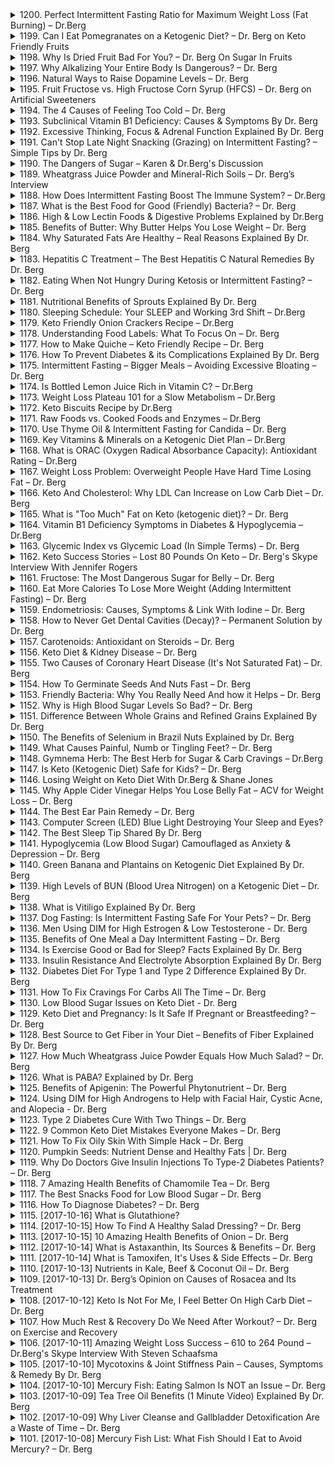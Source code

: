 <details>
<summary>1200. Perfect Intermittent Fasting Ratio for Maximum Weight Loss (Fat Burning) – Dr.Berg</summary><br>

<a href="https://www.youtube.com/watch?v=li9aTbsZ9io" target="_blank">
    <img src="https://img.youtube.com/vi/li9aTbsZ9io/maxresdefault.jpg" 
        alt="[Youtube]" width="200">
</a>


</details>

<details>
<summary>1199. Can I Eat Pomegranates on a Ketogenic Diet? – Dr. Berg on Keto Friendly Fruits</summary><br>

<a href="https://www.youtube.com/watch?v=vjMYfJaYxjw" target="_blank">
    <img src="https://img.youtube.com/vi/vjMYfJaYxjw/maxresdefault.jpg" 
        alt="[Youtube]" width="200">
</a>


</details>

<details>
<summary>1198. Why Is Dried Fruit Bad For You? – Dr. Berg On Sugar In Fruits</summary><br>

<a href="https://www.youtube.com/watch?v=-lE1r4d7nHg" target="_blank">
    <img src="https://img.youtube.com/vi/-lE1r4d7nHg/maxresdefault.jpg" 
        alt="[Youtube]" width="200">
</a>


</details>

<details>
<summary>1197. Why Alkalizing Your Entire Body Is Dangerous? – Dr. Berg</summary><br>

<a href="https://www.youtube.com/watch?v=EZfvlOQKL9Q" target="_blank">
    <img src="https://img.youtube.com/vi/EZfvlOQKL9Q/maxresdefault.jpg" 
        alt="[Youtube]" width="200">
</a>


</details>

<details>
<summary>1196. Natural Ways to Raise Dopamine Levels – Dr. Berg</summary><br>

<a href="https://www.youtube.com/watch?v=Q0H_EMV28Hg" target="_blank">
    <img src="https://img.youtube.com/vi/Q0H_EMV28Hg/maxresdefault.jpg" 
        alt="[Youtube]" width="200">
</a>


</details>

<details>
<summary>1195. Fruit Fructose vs. High Fructose Corn Syrup (HFCS) – Dr. Berg﻿ on Artificial Sweeteners</summary><br>

<a href="https://www.youtube.com/watch?v=B1etCiIQk60" target="_blank">
    <img src="https://img.youtube.com/vi/B1etCiIQk60/maxresdefault.jpg" 
        alt="[Youtube]" width="200">
</a>


</details>

<details>
<summary>1194. The 4 Causes of Feeling Too Cold – Dr. Berg</summary><br>

<a href="https://www.youtube.com/watch?v=JZzoSGiyWUg" target="_blank">
    <img src="https://img.youtube.com/vi/JZzoSGiyWUg/maxresdefault.jpg" 
        alt="[Youtube]" width="200">
</a>


</details>

<details>
<summary>1193. Subclinical Vitamin B1 Deficiency: Causes & Symptoms By Dr. Berg</summary><br>

<a href="https://www.youtube.com/watch?v=j3GFjEHUzFU" target="_blank">
    <img src="https://img.youtube.com/vi/j3GFjEHUzFU/maxresdefault.jpg" 
        alt="[Youtube]" width="200">
</a>


</details>

<details>
<summary>1192. Excessive Thinking, Focus & Adrenal Function Explained By Dr. Berg</summary><br>

<a href="https://www.youtube.com/watch?v=H5qsjl1_gH8" target="_blank">
    <img src="https://img.youtube.com/vi/H5qsjl1_gH8/maxresdefault.jpg" 
        alt="[Youtube]" width="200">
</a>


</details>

<details>
<summary>1191. Can't Stop Late Night Snacking (Grazing) on Intermittent Fasting? – Simple Tips by Dr. Berg</summary><br>

<a href="https://www.youtube.com/watch?v=PKTV4WMXzMw" target="_blank">
    <img src="https://img.youtube.com/vi/PKTV4WMXzMw/maxresdefault.jpg" 
        alt="[Youtube]" width="200">
</a>


</details>

<details>
<summary>1190. The Dangers of Sugar – Karen & Dr.Berg's Discussion</summary><br>

<a href="https://www.youtube.com/watch?v=M7Ijg9d8p8g" target="_blank">
    <img src="https://img.youtube.com/vi/M7Ijg9d8p8g/maxresdefault.jpg" 
        alt="[Youtube]" width="200">
</a>


</details>

<details>
<summary>1189. Wheatgrass Juice Powder and Mineral-Rich Soils – Dr. Berg’s Interview</summary><br>

<a href="https://www.youtube.com/watch?v=FszhFAwpviM" target="_blank">
    <img src="https://img.youtube.com/vi/FszhFAwpviM/maxresdefault.jpg" 
        alt="[Youtube]" width="200">
</a>


</details>

<details>
<summary>1188. How Does Intermittent Fasting Boost The Immune System? – Dr.Berg</summary><br>

<a href="https://www.youtube.com/watch?v=cjNuUz1CWb0" target="_blank">
    <img src="https://img.youtube.com/vi/cjNuUz1CWb0/maxresdefault.jpg" 
        alt="[Youtube]" width="200">
</a>


</details>

<details>
<summary>1187. What is the Best Food for Good (Friendly) Bacteria? – Dr. Berg</summary><br>

<a href="https://www.youtube.com/watch?v=KeVWsayk_rg" target="_blank">
    <img src="https://img.youtube.com/vi/KeVWsayk_rg/maxresdefault.jpg" 
        alt="[Youtube]" width="200">
</a>


</details>

<details>
<summary>1186. High & Low Lectin Foods & Digestive Problems Explained by Dr.Berg</summary><br>

<a href="https://www.youtube.com/watch?v=-9B73k9CxP8" target="_blank">
    <img src="https://img.youtube.com/vi/-9B73k9CxP8/maxresdefault.jpg" 
        alt="[Youtube]" width="200">
</a>


</details>

<details>
<summary>1185. Benefits of Butter: Why Butter Helps You Lose Weight – Dr. Berg</summary><br>

<a href="https://www.youtube.com/watch?v=V-05IORueN4" target="_blank">
    <img src="https://img.youtube.com/vi/V-05IORueN4/maxresdefault.jpg" 
        alt="[Youtube]" width="200">
</a>


</details>

<details>
<summary>1184. Why Saturated Fats Are Healthy – Real Reasons Explained By Dr. Berg</summary><br>

<a href="https://www.youtube.com/watch?v=QTWPnJ8T4hk" target="_blank">
    <img src="https://img.youtube.com/vi/QTWPnJ8T4hk/maxresdefault.jpg" 
        alt="[Youtube]" width="200">
</a>


</details>

<details>
<summary>1183. Hepatitis C Treatment – The Best Hepatitis C Natural Remedies By Dr. Berg</summary><br>

<a href="https://www.youtube.com/watch?v=WvSMefOa9Rw" target="_blank">
    <img src="https://img.youtube.com/vi/WvSMefOa9Rw/maxresdefault.jpg" 
        alt="[Youtube]" width="200">
</a>


</details>

<details>
<summary>1182. Eating When Not Hungry During Ketosis or Intermittent Fasting? – Dr. Berg</summary><br>

<a href="https://www.youtube.com/watch?v=khq99iz9iV8" target="_blank">
    <img src="https://img.youtube.com/vi/khq99iz9iV8/maxresdefault.jpg" 
        alt="[Youtube]" width="200">
</a>


</details>

<details>
<summary>1181. Nutritional Benefits of Sprouts Explained By Dr. Berg</summary><br>

<a href="https://www.youtube.com/watch?v=-g7HKR4QxPs" target="_blank">
    <img src="https://img.youtube.com/vi/-g7HKR4QxPs/maxresdefault.jpg" 
        alt="[Youtube]" width="200">
</a>


</details>

<details>
<summary>1180. Sleeping Schedule: Your SLEEP and Working 3rd Shift – Dr.Berg</summary><br>

<a href="https://www.youtube.com/watch?v=sfYomzrUjN8" target="_blank">
    <img src="https://img.youtube.com/vi/sfYomzrUjN8/maxresdefault.jpg" 
        alt="[Youtube]" width="200">
</a>


</details>

<details>
<summary>1179. Keto Friendly Onion Crackers Recipe – Dr.Berg</summary><br>

<a href="https://www.youtube.com/watch?v=yTTX2yBEeIU" target="_blank">
    <img src="https://img.youtube.com/vi/yTTX2yBEeIU/maxresdefault.jpg" 
        alt="[Youtube]" width="200">
</a>


</details>

<details>
<summary>1178. Understanding Food Labels: What To Focus On – Dr. Berg</summary><br>

<a href="https://www.youtube.com/watch?v=gGVzxELHWZw" target="_blank">
    <img src="https://img.youtube.com/vi/gGVzxELHWZw/maxresdefault.jpg" 
        alt="[Youtube]" width="200">
</a>


</details>

<details>
<summary>1177. How to Make Quiche – Keto Friendly Recipe – Dr. Berg</summary><br>

<a href="https://www.youtube.com/watch?v=S5oGOujA8Po" target="_blank">
    <img src="https://img.youtube.com/vi/S5oGOujA8Po/maxresdefault.jpg" 
        alt="[Youtube]" width="200">
</a>


</details>

<details>
<summary>1176. How To Prevent Diabetes & its Complications Explained By Dr. Berg</summary><br>

<a href="https://www.youtube.com/watch?v=lPeOKjOmnG0" target="_blank">
    <img src="https://img.youtube.com/vi/lPeOKjOmnG0/maxresdefault.jpg" 
        alt="[Youtube]" width="200">
</a>


</details>

<details>
<summary>1175. Intermittent Fasting – Bigger Meals – Avoiding Excessive Bloating – Dr. Berg</summary><br>

<a href="https://www.youtube.com/watch?v=04Ne3_NflIY" target="_blank">
    <img src="https://img.youtube.com/vi/04Ne3_NflIY/maxresdefault.jpg" 
        alt="[Youtube]" width="200">
</a>


</details>

<details>
<summary>1174. Is Bottled Lemon Juice Rich in Vitamin C? – Dr.Berg</summary><br>

<a href="https://www.youtube.com/watch?v=x4dewPqIMsM" target="_blank">
    <img src="https://img.youtube.com/vi/x4dewPqIMsM/maxresdefault.jpg" 
        alt="[Youtube]" width="200">
</a>


</details>

<details>
<summary>1173. Weight Loss Plateau 101 for a Slow Metabolism – Dr.Berg</summary><br>

<a href="https://www.youtube.com/watch?v=zUIZBIN_8EQ" target="_blank">
    <img src="https://img.youtube.com/vi/zUIZBIN_8EQ/maxresdefault.jpg" 
        alt="[Youtube]" width="200">
</a>


</details>

<details>
<summary>1172. Keto Biscuits Recipe by Dr.Berg</summary><br>

<a href="https://www.youtube.com/watch?v=tU2KpBWFxs4" target="_blank">
    <img src="https://img.youtube.com/vi/tU2KpBWFxs4/maxresdefault.jpg" 
        alt="[Youtube]" width="200">
</a>


</details>

<details>
<summary>1171. Raw Foods vs. Cooked Foods and Enzymes – Dr.Berg</summary><br>

<a href="https://www.youtube.com/watch?v=dyDxb6Ysw4o" target="_blank">
    <img src="https://img.youtube.com/vi/dyDxb6Ysw4o/maxresdefault.jpg" 
        alt="[Youtube]" width="200">
</a>


</details>

<details>
<summary>1170. Use Thyme Oil & Intermittent Fasting for Candida – Dr. Berg</summary><br>

<a href="https://www.youtube.com/watch?v=GLC4zC8SjOU" target="_blank">
    <img src="https://img.youtube.com/vi/GLC4zC8SjOU/maxresdefault.jpg" 
        alt="[Youtube]" width="200">
</a>


</details>

<details>
<summary>1169. Key Vitamins & Minerals on a Ketogenic Diet Plan – Dr.Berg</summary><br>

<a href="https://www.youtube.com/watch?v=Yb4HPDw3mIs" target="_blank">
    <img src="https://img.youtube.com/vi/Yb4HPDw3mIs/maxresdefault.jpg" 
        alt="[Youtube]" width="200">
</a>


</details>

<details>
<summary>1168. What is ORAC (Oxygen Radical Absorbance Capacity): Antioxidant Rating – Dr.Berg</summary><br>

<a href="https://www.youtube.com/watch?v=Fyhzu654-AQ" target="_blank">
    <img src="https://img.youtube.com/vi/Fyhzu654-AQ/maxresdefault.jpg" 
        alt="[Youtube]" width="200">
</a>


</details>

<details>
<summary>1167. Weight Loss Problem: Overweight People Have Hard Time Losing Fat – Dr. Berg</summary><br>

<a href="https://www.youtube.com/watch?v=xLKVNHn6Fy8" target="_blank">
    <img src="https://img.youtube.com/vi/xLKVNHn6Fy8/maxresdefault.jpg" 
        alt="[Youtube]" width="200">
</a>


</details>

<details>
<summary>1166. Keto And Cholesterol: Why LDL Can Increase on Low Carb Diet – Dr. Berg</summary><br>

<a href="https://www.youtube.com/watch?v=tlprT9FvY6M" target="_blank">
    <img src="https://img.youtube.com/vi/tlprT9FvY6M/maxresdefault.jpg" 
        alt="[Youtube]" width="200">
</a>


</details>

<details>
<summary>1165. What is "Too Much" Fat on Keto (ketogenic diet)? – Dr. Berg</summary><br>

<a href="https://www.youtube.com/watch?v=Y-SOmLTahfI" target="_blank">
    <img src="https://img.youtube.com/vi/Y-SOmLTahfI/maxresdefault.jpg" 
        alt="[Youtube]" width="200">
</a>


</details>

<details>
<summary>1164. Vitamin B1 Deficiency Symptoms in Diabetes & Hypoglycemia – Dr.Berg</summary><br>

<a href="https://www.youtube.com/watch?v=OlP9j1Z2Qbo" target="_blank">
    <img src="https://img.youtube.com/vi/OlP9j1Z2Qbo/maxresdefault.jpg" 
        alt="[Youtube]" width="200">
</a>


</details>

<details>
<summary>1163. Glycemic Index vs Glycemic Load (In Simple Terms) – Dr. Berg</summary><br>

<a href="https://www.youtube.com/watch?v=Z-cxMdEvsZM" target="_blank">
    <img src="https://img.youtube.com/vi/Z-cxMdEvsZM/maxresdefault.jpg" 
        alt="[Youtube]" width="200">
</a>


</details>

<details>
<summary>1162. Keto Success Stories – Lost 80 Pounds On Keto – Dr. Berg's Skype Interview With Jennifer Rogers</summary><br>

<a href="https://www.youtube.com/watch?v=F9PmycCGC14" target="_blank">
    <img src="https://img.youtube.com/vi/F9PmycCGC14/maxresdefault.jpg" 
        alt="[Youtube]" width="200">
</a>


</details>

<details>
<summary>1161. Fructose: The Most Dangerous Sugar for Belly – Dr. Berg</summary><br>

<a href="https://www.youtube.com/watch?v=ZReCxD5X9Qw" target="_blank">
    <img src="https://img.youtube.com/vi/ZReCxD5X9Qw/maxresdefault.jpg" 
        alt="[Youtube]" width="200">
</a>


</details>

<details>
<summary>1160. Eat More Calories To Lose More Weight (Adding Intermittent Fasting) – Dr. Berg</summary><br>

<a href="https://www.youtube.com/watch?v=QaH56AeT1eI" target="_blank">
    <img src="https://img.youtube.com/vi/QaH56AeT1eI/maxresdefault.jpg" 
        alt="[Youtube]" width="200">
</a>


</details>

<details>
<summary>1159. Endometriosis: Causes, Symptoms & Link With Iodine – Dr. Berg</summary><br>

<a href="https://www.youtube.com/watch?v=yINSNtpCX2Q" target="_blank">
    <img src="https://img.youtube.com/vi/yINSNtpCX2Q/maxresdefault.jpg" 
        alt="[Youtube]" width="200">
</a>


</details>

<details>
<summary>1158. How to Never Get Dental Cavities (Decay)? – Permanent Solution by Dr. Berg</summary><br>

<a href="https://www.youtube.com/watch?v=652zILDBy7c" target="_blank">
    <img src="https://img.youtube.com/vi/652zILDBy7c/maxresdefault.jpg" 
        alt="[Youtube]" width="200">
</a>


</details>

<details>
<summary>1157. Carotenoids: Antioxidant on Steroids – Dr. Berg</summary><br>

<a href="https://www.youtube.com/watch?v=FPJOpeYXeao" target="_blank">
    <img src="https://img.youtube.com/vi/FPJOpeYXeao/maxresdefault.jpg" 
        alt="[Youtube]" width="200">
</a>


</details>

<details>
<summary>1156. Keto Diet & Kidney Disease – Dr. Berg</summary><br>

<a href="https://www.youtube.com/watch?v=X8rrGKGmDdo" target="_blank">
    <img src="https://img.youtube.com/vi/X8rrGKGmDdo/maxresdefault.jpg" 
        alt="[Youtube]" width="200">
</a>


</details>

<details>
<summary>1155. Two Causes of Coronary Heart Disease (It's Not Saturated Fat) – Dr. Berg</summary><br>

<a href="https://www.youtube.com/watch?v=O_Kk7_sdmUk" target="_blank">
    <img src="https://img.youtube.com/vi/O_Kk7_sdmUk/maxresdefault.jpg" 
        alt="[Youtube]" width="200">
</a>


</details>

<details>
<summary>1154. How To Germinate Seeds And Nuts Fast – Dr. Berg</summary><br>

<a href="https://www.youtube.com/watch?v=F089EEiHvbw" target="_blank">
    <img src="https://img.youtube.com/vi/F089EEiHvbw/maxresdefault.jpg" 
        alt="[Youtube]" width="200">
</a>


</details>

<details>
<summary>1153. Friendly Bacteria: Why You Really Need And how it Helps – Dr. Berg</summary><br>

<a href="https://www.youtube.com/watch?v=KbLAe1T7mUw" target="_blank">
    <img src="https://img.youtube.com/vi/KbLAe1T7mUw/maxresdefault.jpg" 
        alt="[Youtube]" width="200">
</a>


</details>

<details>
<summary>1152. Why is High Blood Sugar Levels So Bad? – Dr. Berg</summary><br>

<a href="https://www.youtube.com/watch?v=Y13hVozxXD0" target="_blank">
    <img src="https://img.youtube.com/vi/Y13hVozxXD0/maxresdefault.jpg" 
        alt="[Youtube]" width="200">
</a>


</details>

<details>
<summary>1151. Difference Between Whole Grains and Refined Grains Explained By Dr. Berg</summary><br>

<a href="https://www.youtube.com/watch?v=q0N8xddsDqI" target="_blank">
    <img src="https://img.youtube.com/vi/q0N8xddsDqI/maxresdefault.jpg" 
        alt="[Youtube]" width="200">
</a>


</details>

<details>
<summary>1150. The Benefits of Selenium in Brazil Nuts Explained by Dr. Berg</summary><br>

<a href="https://www.youtube.com/watch?v=TF3tAPqcRTg" target="_blank">
    <img src="https://img.youtube.com/vi/TF3tAPqcRTg/maxresdefault.jpg" 
        alt="[Youtube]" width="200">
</a>


</details>

<details>
<summary>1149. What Causes Painful, Numb or Tingling Feet? – Dr. Berg</summary><br>

<a href="https://www.youtube.com/watch?v=Ni5Cb6FnX2E" target="_blank">
    <img src="https://img.youtube.com/vi/Ni5Cb6FnX2E/maxresdefault.jpg" 
        alt="[Youtube]" width="200">
</a>


</details>

<details>
<summary>1148. Gymnema Herb: The Best Herb for Sugar & Carb Cravings – Dr.Berg</summary><br>

<a href="https://www.youtube.com/watch?v=I__vEHcBC5I" target="_blank">
    <img src="https://img.youtube.com/vi/I__vEHcBC5I/maxresdefault.jpg" 
        alt="[Youtube]" width="200">
</a>


</details>

<details>
<summary>1147. Is Keto (Ketogenic Diet) Safe for Kids? – Dr. Berg</summary><br>

<a href="https://www.youtube.com/watch?v=tFwiX1jFpwQ" target="_blank">
    <img src="https://img.youtube.com/vi/tFwiX1jFpwQ/maxresdefault.jpg" 
        alt="[Youtube]" width="200">
</a>


</details>

<details>
<summary>1146. Losing Weight on Keto Diet With Dr.Berg & Shane Jones</summary><br>

<a href="https://www.youtube.com/watch?v=XNbQMToyvd8" target="_blank">
    <img src="https://img.youtube.com/vi/XNbQMToyvd8/maxresdefault.jpg" 
        alt="[Youtube]" width="200">
</a>


</details>

<details>
<summary>1145. Why Apple Cider Vinegar Helps You Lose Belly Fat – ACV for Weight Loss – Dr. Berg</summary><br>

<a href="https://www.youtube.com/watch?v=zeVRgS4tMf8" target="_blank">
    <img src="https://img.youtube.com/vi/zeVRgS4tMf8/maxresdefault.jpg" 
        alt="[Youtube]" width="200">
</a>


</details>

<details>
<summary>1144. The Best Ear Pain Remedy – Dr. Berg</summary><br>

<a href="https://www.youtube.com/watch?v=bEEgMvsShLY" target="_blank">
    <img src="https://img.youtube.com/vi/bEEgMvsShLY/maxresdefault.jpg" 
        alt="[Youtube]" width="200">
</a>


</details>

<details>
<summary>1143. Computer Screen (LED) Blue Light Destroying Your Sleep and Eyes?</summary><br>

<a href="https://www.youtube.com/watch?v=15aCaoMnvko" target="_blank">
    <img src="https://img.youtube.com/vi/15aCaoMnvko/maxresdefault.jpg" 
        alt="[Youtube]" width="200">
</a>


</details>

<details>
<summary>1142. The Best Sleep Tip Shared By Dr. Berg</summary><br>

<a href="https://www.youtube.com/watch?v=JlSeo4X1jGE" target="_blank">
    <img src="https://img.youtube.com/vi/JlSeo4X1jGE/maxresdefault.jpg" 
        alt="[Youtube]" width="200">
</a>


</details>

<details>
<summary>1141. Hypoglycemia (Low Blood Sugar) Camouflaged as Anxiety & Depression – Dr. Berg</summary><br>

<a href="https://www.youtube.com/watch?v=gzwtHkUaOfk" target="_blank">
    <img src="https://img.youtube.com/vi/gzwtHkUaOfk/maxresdefault.jpg" 
        alt="[Youtube]" width="200">
</a>


</details>

<details>
<summary>1140. Green Banana and Plantains on Ketogenic Diet Explained By Dr. Berg</summary><br>

<a href="https://www.youtube.com/watch?v=sjIzXX64L-c" target="_blank">
    <img src="https://img.youtube.com/vi/sjIzXX64L-c/maxresdefault.jpg" 
        alt="[Youtube]" width="200">
</a>


</details>

<details>
<summary>1139. High Levels of BUN (Blood Urea Nitrogen) on a Ketogenic Diet – Dr. Berg</summary><br>

<a href="https://www.youtube.com/watch?v=4L3xHtI8eQA" target="_blank">
    <img src="https://img.youtube.com/vi/4L3xHtI8eQA/maxresdefault.jpg" 
        alt="[Youtube]" width="200">
</a>


</details>

<details>
<summary>1138. What is Vitiligo Explained By Dr. Berg</summary><br>

<a href="https://www.youtube.com/watch?v=co3CyDuKy_0" target="_blank">
    <img src="https://img.youtube.com/vi/co3CyDuKy_0/maxresdefault.jpg" 
        alt="[Youtube]" width="200">
</a>


</details>

<details>
<summary>1137. Dog Fasting: Is Intermittent Fasting Safe For Your Pets? – Dr. Berg</summary><br>

<a href="https://www.youtube.com/watch?v=SttsaAgRfY0" target="_blank">
    <img src="https://img.youtube.com/vi/SttsaAgRfY0/maxresdefault.jpg" 
        alt="[Youtube]" width="200">
</a>


</details>

<details>
<summary>1136. Men Using DIM for High Estrogen & Low Testosterone - Dr. Berg</summary><br>

<a href="https://www.youtube.com/watch?v=Kjw9Cu3Aavw" target="_blank">
    <img src="https://img.youtube.com/vi/Kjw9Cu3Aavw/maxresdefault.jpg" 
        alt="[Youtube]" width="200">
</a>


</details>

<details>
<summary>1135. Benefits of One Meal a Day Intermittent Fasting – Dr. Berg</summary><br>

<a href="https://www.youtube.com/watch?v=KYCoep237nQ" target="_blank">
    <img src="https://img.youtube.com/vi/KYCoep237nQ/maxresdefault.jpg" 
        alt="[Youtube]" width="200">
</a>


</details>

<details>
<summary>1134. Is Exercise Good or Bad for Sleep? Facts Explained By Dr. Berg</summary><br>

<a href="https://www.youtube.com/watch?v=KIlFPzGvbCM" target="_blank">
    <img src="https://img.youtube.com/vi/KIlFPzGvbCM/maxresdefault.jpg" 
        alt="[Youtube]" width="200">
</a>


</details>

<details>
<summary>1133. Insulin Resistance And Electrolyte Absorption Explained By Dr. Berg</summary><br>

<a href="https://www.youtube.com/watch?v=Kxtt_VMtMNk" target="_blank">
    <img src="https://img.youtube.com/vi/Kxtt_VMtMNk/maxresdefault.jpg" 
        alt="[Youtube]" width="200">
</a>


</details>

<details>
<summary>1132. Diabetes Diet For Type 1 and Type 2 Difference Explained By Dr. Berg</summary><br>

<a href="https://www.youtube.com/watch?v=-zh5sZwodM8" target="_blank">
    <img src="https://img.youtube.com/vi/-zh5sZwodM8/maxresdefault.jpg" 
        alt="[Youtube]" width="200">
</a>


</details>

<details>
<summary>1131. How To Fix Cravings For Carbs All The Time – Dr. Berg</summary><br>

<a href="https://www.youtube.com/watch?v=D08cUN9xwo4" target="_blank">
    <img src="https://img.youtube.com/vi/D08cUN9xwo4/maxresdefault.jpg" 
        alt="[Youtube]" width="200">
</a>


</details>

<details>
<summary>1130. Low Blood Sugar Issues on Keto Diet - Dr. Berg</summary><br>

<a href="https://www.youtube.com/watch?v=3phonr5PUZw" target="_blank">
    <img src="https://img.youtube.com/vi/3phonr5PUZw/maxresdefault.jpg" 
        alt="[Youtube]" width="200">
</a>


</details>

<details>
<summary>1129. Keto Diet and Pregnancy: Is It Safe If Pregnant or Breastfeeding? – Dr. Berg</summary><br>

<a href="https://www.youtube.com/watch?v=noJunjkx-A8" target="_blank">
    <img src="https://img.youtube.com/vi/noJunjkx-A8/maxresdefault.jpg" 
        alt="[Youtube]" width="200">
</a>


</details>

<details>
<summary>1128. Best Source to Get Fiber in Your Diet – Benefits of Fiber Explained By Dr. Berg</summary><br>

<a href="https://www.youtube.com/watch?v=SGvF_nXjB3M" target="_blank">
    <img src="https://img.youtube.com/vi/SGvF_nXjB3M/maxresdefault.jpg" 
        alt="[Youtube]" width="200">
</a>


</details>

<details>
<summary>1127. How Much Wheatgrass Juice Powder Equals How Much Salad? – Dr. Berg</summary><br>

<a href="https://www.youtube.com/watch?v=zwYoK0nJTQs" target="_blank">
    <img src="https://img.youtube.com/vi/zwYoK0nJTQs/maxresdefault.jpg" 
        alt="[Youtube]" width="200">
</a>


</details>

<details>
<summary>1126. What is PABA? Explained by Dr. Berg</summary><br>

<a href="https://www.youtube.com/watch?v=yZw3nU7vVvI" target="_blank">
    <img src="https://img.youtube.com/vi/yZw3nU7vVvI/maxresdefault.jpg" 
        alt="[Youtube]" width="200">
</a>


</details>

<details>
<summary>1125. Benefits of Apigenin: The Powerful Phytonutrient – Dr. Berg</summary><br>

<a href="https://www.youtube.com/watch?v=7FtBAr5sG8k" target="_blank">
    <img src="https://img.youtube.com/vi/7FtBAr5sG8k/maxresdefault.jpg" 
        alt="[Youtube]" width="200">
</a>


</details>

<details>
<summary>1124. Using DIM for High Androgens to Help with Facial Hair, Cystic Acne, and Alopecia - Dr. Berg</summary><br>

<a href="https://www.youtube.com/watch?v=skc_QbNtEa0" target="_blank">
    <img src="https://img.youtube.com/vi/skc_QbNtEa0/maxresdefault.jpg" 
        alt="[Youtube]" width="200">
</a>


</details>

<details>
<summary>1123. Type 2 Diabetes Cure With Two Things – Dr. Berg</summary><br>

<a href="https://www.youtube.com/watch?v=hbLdXC3wHGE" target="_blank">
    <img src="https://img.youtube.com/vi/hbLdXC3wHGE/maxresdefault.jpg" 
        alt="[Youtube]" width="200">
</a>


</details>

<details>
<summary>1122. 9 Common Keto Diet Mistakes Everyone Makes – Dr. Berg</summary><br>

<a href="https://www.youtube.com/watch?v=kUE8nl5R6bk" target="_blank">
    <img src="https://img.youtube.com/vi/kUE8nl5R6bk/maxresdefault.jpg" 
        alt="[Youtube]" width="200">
</a>


</details>

<details>
<summary>1121. How To Fix Oily Skin With Simple Hack – Dr. Berg</summary><br>

<a href="https://www.youtube.com/watch?v=hJL_b8p9zq8" target="_blank">
    <img src="https://img.youtube.com/vi/hJL_b8p9zq8/maxresdefault.jpg" 
        alt="[Youtube]" width="200">
</a>


</details>

<details>
<summary>1120. Pumpkin Seeds: Nutrient Dense and Healthy Fats | Dr. Berg</summary><br>

<a href="https://www.youtube.com/watch?v=5jsEi4a8eWQ" target="_blank">
    <img src="https://img.youtube.com/vi/5jsEi4a8eWQ/maxresdefault.jpg" 
        alt="[Youtube]" width="200">
</a>


</details>

<details>
<summary>1119. Why Do Doctors Give Insulin Injections To Type-2 Diabetes Patients? – Dr. Berg</summary><br>

<a href="https://www.youtube.com/watch?v=nMWKu6gE7z8" target="_blank">
    <img src="https://img.youtube.com/vi/nMWKu6gE7z8/maxresdefault.jpg" 
        alt="[Youtube]" width="200">
</a>


</details>

<details>
<summary>1118. 7 Amazing Health Benefits of Chamomile Tea – Dr. Berg</summary><br>

<a href="https://www.youtube.com/watch?v=lTiUM0AXge8" target="_blank">
    <img src="https://img.youtube.com/vi/lTiUM0AXge8/maxresdefault.jpg" 
        alt="[Youtube]" width="200">
</a>


</details>

<details>
<summary>1117. The Best Snacks Food for Low Blood Sugar – Dr. Berg</summary><br>

<a href="https://www.youtube.com/watch?v=jGkGvDyAokQ" target="_blank">
    <img src="https://img.youtube.com/vi/jGkGvDyAokQ/maxresdefault.jpg" 
        alt="[Youtube]" width="200">
</a>


</details>

<details>
<summary>1116. How To Diagnose Diabetes? – Dr. Berg</summary><br>

<a href="https://www.youtube.com/watch?v=_lqhgxxtGGQ" target="_blank">
    <img src="https://img.youtube.com/vi/_lqhgxxtGGQ/maxresdefault.jpg" 
        alt="[Youtube]" width="200">
</a>


</details>

<details>
<summary>1115. [2017-10-16] What is Glutathione?</summary><br>

<a href="https://www.youtube.com/watch?v=Ah6Ww-_aSp0" target="_blank">
    <img src="https://img.youtube.com/vi/Ah6Ww-_aSp0/maxresdefault.jpg" 
        alt="[Youtube]" width="200">
</a>

### 核心主題
- **谷胱甘肅**（Glutathione）：一種在體內產生的強大抗氧化劑。
- **硫代化合物**：谷胱甘肅是一種含硫化合物，主要來源於富含硫的食物。
- **環境暴露**：現代生活中接觸到的多種化學物質、污染和輻射等對健康的影響。

### 主要觀念
1. 谷胱甘肅在人體中的作用：
   - 減輕自由基造成的氧化應激。
   - 有助於延緩衰老。
   - 試圖清除環境中引入的外來化學物質（ xenobiotics）。
2. 影響谷胱甘肅水平的因素：
   - 年齡增長。
   - 情況壓力。
   - 感染、不良飲食習慣（如攝取糖分和垃圾食品）。
   - 環境污染。
3. 谷胱甘肅的來源：
   - 體內合成。
   - 外來攝取：食物（如十字花科蔬菜）或補充劑。

### 問題原因
- **氧化應激**：自由基過多導致的細胞氧化損害。
- **環境暴露**：現代生活中無法避免接觸到的化學物質、污染和輻射等。
- **藥物副作用**：某些藥物可能對身體造成額外的氧化壓力。

### 解決方法
1. 適當攝取富含硫的食物：
   - 十字花科蔬菜（如卷心菜、西兰花、 cauliflower、白萝卜等）。
2. 补充劑形式：
   - 藥丸或濃縮液形式，以便快速提高谷胱甘肅水平。
3. 改善生活方式：
   - 減少接觸污染和化學物質。
   - 管理壓力和避免感染。

### 健康建議
1. **藥物使用**：正在服用多種藥物的人群，應考慮補充谷胱甘肅以降低藥物副作用。
2. **環境保護**：生活在污染嚴重的城市或經常暴露於有害環境中的人群，應增加谷胱甘肅攝取。
3. **特殊情況**：
   - 遭受輻射暴露（如飛行員、常乘搭航班的人）。
   - 患有慢性疾病（如帕金森病、阿茲海默症、糖尿病或關節炎）。

### 結論
- 谷胱甘肅在抵禦氧化應激和環境損害方面具有重要作用。
- 通過飲食調整或補充劑來提高谷胱甘肅水平，是維護整體健康的重要策略。
</details>

<details>
<summary>1114. [2017-10-15] How To Find A Healthy Salad Dressing? – Dr. Berg</summary><br>

<a href="https://www.youtube.com/watch?v=1UL9Cg2FqWI" target="_blank">
    <img src="https://img.youtube.com/vi/1UL9Cg2FqWI/maxresdefault.jpg" 
        alt="[Youtube]" width="200">
</a>

### 核心主題  
- 探讨salad dressing（沙拉醬）的选择与制作，强调其成分对健康的影响。

### 主要觀念  
1. **理想沙拉醬的成分**：  
   - 油脂和醋是基底，推荐使用特級初榨橄榄油、.avocado oil等健康油脂。  
   - 醬料如balsamic vinegar或apple cider vinegar提供風味和酸度。

2. **市售沙拉醬的主要問題**：
   - 大部分市售產品水分含量過高，導致口感稀薄。
   - 成分中常含有不健康的油脂（如soybean oil、canola oil），這些多為GMO來源。
   - 過度添加糖分或人工甜味劑（如sucralose）。

3. **健康風險**：
   - 含有大量Omega-6脂肪酸的油料（如玉米油、大豆油）可能引發炎症。
   - 細胞油（Glyphosate污染）和反式脂肪對健康的负面影响。

### 問題原因  
- **成分選擇不當**：市售產品過度追求成本效益，使用廉價且多為GMO的油料。  
- **糖分添加過量**：影響整體健康，增加肥胖風險。  
- **營養價值不足**：部分產品缺乏足夠的脂溶性營養素（如Carotenoids），影響吸收。

### 解決方法  
1. **選擇健康的油料**：
   - 選擇非GMO、有機來源的橄欖油、avocado oil或chia seed oil。  
   - 平衡Omega-3和Omega-6攝取，建議增加Omega-3來源（如魚油、奇亞籽油）。

2. **自制沙拉醬**：
   - 使用高品質油脂和醋，自選香料調味。
   - 可添加少量花生醬等健康成分來增稠醬汁。

3. **閱讀標籤**：
   - 注意主要成份是否為健康的油料。
   - 檢查糖分含量，避免過量攝取。

### 健康建議  
- 避免食用含soybean oil、canola oil等GMO油料的沙拉醬。  
- 低糖或無糖產品較佳，但若含有少量天然甜味劑（如agave nectar），且糖分含量低於1克，可接受。  
- 增加Omega-3攝取，平衡脂肪比例，降低炎症反應。  

### 結論  
 Homemade salad dressings are ideal for maintaining control over ingredients and ensuring nutritional benefits. Avoid pre-packaged products with unhealthy oils and excessive sugars. Opt for balanced, non-GMO, and organic ingredients to maximize health benefits while enjoying the dressing's flavor.

### 參考資源  
- 作者推薦了一些自制沙拉醬的食譜連結，供觀眾參考。
</details>

<details>
<summary>1113. [2017-10-15] 10 Amazing Health Benefits of Onion – Dr. Berg</summary><br>

<a href="https://www.youtube.com/watch?v=qUsU074tzRg" target="_blank">
    <img src="https://img.youtube.com/vi/qUsU074tzRg/maxresdefault.jpg" 
        alt="[Youtube]" width="200">
</a>

### 核心主題
- 探讨自然疗法与健康管理的主题，涉及排毒、代谢、营养补充等方面。

### 主要觀念
1. **自然療法的应用**：讨论通过自然方法（如 juices, detoxification）来改善健康状况。
2. **代谢与排毒的关系**：强调代谢在排毒过程中的重要性，以及如何通过饮食和生活方式调整来优化代谢功能。
3. **营养补充的重要性**：提到通过补充nutrients来增强身体免疫力和整体健康。

### 問題原因
1. **现代生活方式的影响**：快节奏的生活可能导致不良饮食习惯和缺乏运动，进而影响代谢和排毒功能。
2. **环境污染与毒素积累**：环境中存在的污染物可能导致体内毒素积累，增加排毒的难度。

### 解決方法
1. **飲食調整**：建議增加蔬菜水果的攝取，尤其是富含維生素C的食物（如柑橘類、番茄），以幫助排毒和提升免疫力。
2. **運動習慣**：規律的運動可以促進新陈代谢，幫助身體更有效地排除毒素。
3. **壓力管理**：通過冥想、瑜伽等方式來減輕壓力，從而改善整體健康狀況。

### 健康建議
1. **飲食均衡**：多吃多種新鮮蔬果，避免過量攝取加工食品和高糖高脂食物。
2. **保持水分**：每天攝取足夠的水份，有助於排毒和維持良好的新陈代谢。
3. **規律生活**：保持充足的睡眠和規律的生活作息，以促進身體健康。

### 結論
自然療法和健康管理是通過飲食、運動和生活方式調整來提升整體健康的有效方法。雖然現代生活的壓力和環境污染對健康造成挑戰，但透過合理的飲食和生活習慣的改變，可以有效改善身體狀況並預防疾病。
</details>

<details>
<summary>1112. [2017-10-14] What is Astaxanthin, Its Sources & Benefits – Dr. Berg</summary><br>

<a href="https://www.youtube.com/watch?v=gAQYXs249fU" target="_blank">
    <img src="https://img.youtube.com/vi/gAQYXs249fU/maxresdefault.jpg" 
        alt="[Youtube]" width="200">
</a>

### 文章重點整理

#### 核心主題
 Astros Anthon 是一種強大的類胡蘿蔔素（carotenoid），具有多種健康益處。

#### 主要觀念
- **Astros Anthon 的特性**：
  - 約600種類胡蘿蔔素中的一种。
  - 比β-carotene 強20倍，比α-tocopheryl（維生素E的一種形式）強100倍，比維生素C強1,000倍。
  - 脫脂性（fat-soluble），需與脂肪一同攝取以提高吸收率。

- **健康益處**：
  - 抗炎作用。
  - 護肝排毒。
  - 預防慢性退化性疾病，如老年黃斑萎縮（macular degeneration）、白內障（cataracts）、癡呆症（dementia）、帕金森病（Parkinson's）等。
  - 改善心臟健康和皮膚問題。

#### 問題原因
- **來源不足**：
  - Astros Anthon 的主要來源包括野生太平洋三文魚、紅色虹鮒、海蝕蛑、蝦、蟹、螺旋藻（Chlorella）和紫薯。
  - 现代飲食中，許多人攝取不足。

#### 解決方法
- **食物來源**：
  - 食用富含Astros Anthon的食物：野生太平洋三文魚、紅色虹鮒、海蝦、蟹、螺旋藻和紫薯。
  - 與脂肪一同攝取以提高吸收率（如椰子油、橄欖油或牛油果）。

#### 健康建議
- **飲食建議**：
  - 多攝取富含Astros Anthon的食物。
  - 確保 nutrient density，通過均衡飲食攝取足夠的營養素。
- **生活方式建議**：
  - 適當攝取脂肪以促進Astros Anthon的吸收。

#### 結論
 Astros Anthon 是一種極其有力的抗氧化劑，具有多種健康益處。通過食用富含該物質的食物並搭配足夠的脂肪攝取，可以有效提升健康水平。
</details>

<details>
<summary>1111. [2017-10-14] What is Tamoxifen, It's Uses & Side Effects – Dr. Berg</summary><br>

<a href="https://www.youtube.com/watch?v=eLoY-rU63nU" target="_blank">
    <img src="https://img.youtube.com/vi/eLoY-rU63nU/maxresdefault.jpg" 
        alt="[Youtube]" width="200">
</a>

### 核心主題
- **Tamoxifen**：一種常被開具的藥物，用於阻斷某些類型的雌激素受體，降低乳腺癌風險。
- **環境 estrogen（外源性雌激素）**：來自外界chemicals和人為添加的雌激素類似物，可能引發乳腺癌的關鍵因素。

---

### 主要觀念
1. **Tamoxifen 的副作用**：
   - 淋巴水腫
   - 血栓相關問題（肺栓塞、中風）
   - 子宮癌風險增加
   - 心理健康問題（抑郁、焦躁、易怒）
   - 類似更年期的症狀（潮熱、睡眠障礙）

2. **雌激素的作用機制**：
   - 自體雌激素不一定直接導致癌症。
   - 癌症可能由外界環境中的 estrogen 擬劑或化學物質引發。

3. **環境内分泌干擾物（Endocrine Disrupters）**：
   - 存在於農藥、殺蟲劑、除草劑和重金屬中。
   - 這些化合物能夠模擬雌激素功能，並且可能刺激本體內分泌腺過度分泌雌激素。

---

### 問題原因
- **外來化學物質的影響**：
  - 環境中的内分泌干擾物（如農藥、殺蟲劑等）可能直接或間接地增加乳腺癌風險。
  - 化妝品和個人護理用品中也可能含有可能幹擾激素平衡的成分。

- **合成雌激素的使用**：
  - 常用於避孕藥和激素替代療法的合成雌激素，可能加重內分泌失衡。

---

### 解決方法
1. **環境暴露 reduction**：
   - 减少接觸農藥、殺蟲劑等有害化學物質。
   - 選擇無毒或低 toxicity 的個人護理用品。

2. ** diet modification （飲食調整）**：
   - 增加十字花科蔬菜（如西兰花、甘藍）的攝取，這些食物含有能夠平衡雌激素的成分。

3. **替代療法**：
   - 考慮使用自然或植物來源的荷爾蒙產品。
   - 在醫生建議下調整藥物使用，特別是涉及雌激素的治療方案。

---

### 健康建議
- **定期檢查**：尤其是乳腺健康的自查和篩查。
- **健康飲食**：攝入富含抗氧化劑和纤维的食物，幫助身體排毒並平衡荷爾蒙。
- **生活方式調整**：
  - 適當運動
  - 管理壓力
  - 充足睡眠

---

### 結論
- 外來化學物質的影響可能是乳腺癌等疾病的主要原因之一。
- 通過環境暴露 reduction、飲食調整和健康的生活方式，可以有效降低這些風險。
- 每個患者應該根據個人情況制定策略，並諮詢專業醫療人員以獲得針對性建議。
</details>

<details>
<summary>1110. [2017-10-13] Nutrients in Kale, Beef & Coconut Oil – Dr. Berg</summary><br>

<a href="https://www.youtube.com/watch?v=2sFoaJbR4JI" target="_blank">
    <img src="https://img.youtube.com/vi/2sFoaJbR4JI/maxresdefault.jpg" 
        alt="[Youtube]" width="200">
</a>

### 文章整理：營養成分比較——碳水化合物、蛋白質或脂肪哪種更有營養？

#### 核心主題
本文主要探討並比較了碳水化合物、蛋白質和脂肪在不同食物來源中的營養價值，尤其是通過具體案例（草饲牛肉、羽衣甘藍和椰子油）進行分析。

---

### 主要觀念

1. **營養成分分類**  
   - 营養素可分為脂溶性維生素（如维生素A、D、K）、水溶性維生素（如B群、C），以及礦物質（常量礦物質如鈣、鉀，微量礦物質如鋅、硒）。  
   - 氨基酸來源於動植物蛋白質，必需脂肪 acids 如ω-3脂肪酸對人體健康至關重要。

2. **食物比較**  
   - **草饲牛肉（3盎司）**：富含高品質蛋白質（16.2克）、B12、膽碱、鈣、鐵、鋅和硒。  
     - 維生素A為零，但提供豐富的脂肪 soluble vitamins如D和E。  
   - **羽衣甘藍（1杯）**：富含維生素C（80毫克，每日需求量的114%）、葉黃素、玉米黄質，以及礦物質如鈣（90毫克）、鎂（22.8毫克）。  
     - 提供大量ω-3脂肪酸（129毫克），但蛋白質含量低（0.3克）。  
   - **椰子油（1茶匙）**：主要為飽和脂肪，不含維生素A、C、K，礦物質含量極低。

---

### 問題與原因

- **營養不均衡問題**  
  每種食物均有其局限性。例如，牛肉缺乏维生素 C 和 K，羽衣甘藍蛋白質含量低，椰子油幾乎不含微量礦物質。  
- **加工食品影響**  
  現代飲食中.trace minerals的攝取量不足，主要原因是土壤退化和食物工業化處理。

---

### 解決方法

1. **多樣化飲食**  
   - 確保攝取來源於不同食物的營養素，以彌補單一食物的營養缺陷。例如，搭配牛肉、羽衣甘藍和其他蔬菜水果，以獲得全面的營養。

2. **微量礦物質來源**  
   - 考慮補充含硒食物（如巴西栗）、富含鋅的食物（如南瓜子），或使用 nutritional yeast 來增加B vitamins攝取。

3. **平衡脂肪攝取**  
   - 總 saturation fat的攝取量，選擇健康脂肪來源如 avocado、橄欖油和魚類，以獲取必需脂肪 acids。

---

### 健康建議

1. **均衡飲食**  
   - 每餐應包含各種營養素：碳水化合物（全穀物、蔬菜）、蛋白質（動物性或植物性來源）、健康脂肪。  

2. **微量礦物質補充**  
   - 若日常飲食中無法充分攝取，可考慮使用多元素礦物質補充劑。  

3. **避免過度加工食品**  
   - 選擇未加工或少加工食物，以保留更多營養成分。

---

### 結論

通過比較不同食物來源的營養價值，可以看出每種宏量營養素（碳水化合物、蛋白質、脂肪）均有其重要性。然而，單一食物無法提供全部所需營養，因此多樣化飲食是關鍵。此外，微量礦物質的攝取不容忽視，建議通過均衡飲食或補充劑來滿足需求。
</details>

<details>
<summary>1109. [2017-10-13] Dr. Berg’s Opinion on Causes of Rosacea and Its Treatment</summary><br>

<a href="https://www.youtube.com/watch?v=XANNFYoeIbE" target="_blank">
    <img src="https://img.youtube.com/vi/XANNFYoeIbE/maxresdefault.jpg" 
        alt="[Youtube]" width="200">
</a>

# 文章整理：玫瑰痤瘡的原因與治療

## 核心主題
- 玫瑰痤瘡（Rosacea）是一種影響面部皮膚的慢性炎症性皮肤病。

## 主要觀念
1. **症狀表現**：
   - 面部潮紅。
   - 鼻尖或下巴部位出現丘疹或脓疱。
   - 紫癜樣血管擴張，看似蜘蛛靜脈。
2. **病因假說**：
   - 病因未明，但與免疫失衡、微生物感染、激素變化等因素相關。

## 問題原因
1. **激素因素**：
   - 女性於更年期後較易患病，可能與腎上腺功能減退及維生素C代謝有關。
2. **感染因素**：
   - 病毒性或真菌性微生物感染可能是誘發因子。
3. **免疫系統失衡**：
   - 腺垂體功能減退導致白血球數量下降，免疫力降低。
4. **腸道微生態失衡**：
   - 小肠细菌過增生及毛囊蠕螋寄生可能引發局部炎症反應。

## 解決方法
1. **抗微生物治療**：
   - 使用抗真菌、 antibacterial 和 antiviral 的天然產品，如葡萄柚籽提取物。
2. **抗炎療法**：
   - 通過補充營養素和調整免疫功能來降低炎症反應。

## 健康建議
1. **补充維生素C**：
   - 維生素C能強化膠原蛋白結構，改善血管壁完整性。
2. **使用天然抗炎產品**：
   - 葡萄柚籽提取物具有多重抗菌、抗氧化特性。
3. **評估免疫功能**：
   - 通過專業評估了解腺垂體和免疫系統的健康狀況。

## 結論
- 玫玫瑰痤瘡是由多種因素共同作用引起的複雜疾病，治療需從調整免疫功能、平衡腸道微生態及抗感染等方面入手。天然產品如葡萄柚籽提取物可作為輔助治療手段。
</details>

<details>
<summary>1108. [2017-10-12] Keto Is Not For Me, I Feel Better On High Carb Diet – Dr. Berg</summary><br>

<a href="https://www.youtube.com/watch?v=tLnK3otIVPA" target="_blank">
    <img src="https://img.youtube.com/vi/tLnK3otIVPA/maxresdefault.jpg" 
        alt="[Youtube]" width="200">
</a>

### 文章整理：酮症與碳水化合物攝取的效果及應對策略

---

#### 核心主題  
- 探讨在低碳饮食（如酮症）中出现低血糖症状的原因及其背后机制。
- 强调稳定血糖的重要性，而非单纯依赖碳水化合物的短期改善效果。

---

#### 主要觀念  
1. **低血糖反應**：  
   - 矮血糖症狀常包括 irritability、dizziness 和 carb cravings。
   - 這些症狀通常與餐後血糖迅速下降有關。

2. **胰島素抵抗性**：  
   - 長期高碳水化合物攝取或頻繁進食可能導致胰島素抵抗。
   - 胰島素無法有效將血糖轉運入細胞，導致血糖調節失衡。

3. **酮症的挑戰**：  
   - 有些人轉換到低碳飲食時會感到不適，誤以為酮症不适合自己。
   - 實際問題在於血糖穩定性而非酮症本身。

---

#### 問題原因  
1. **血糖波動**：  
   - 高碳水化合物飲食或頻繁進食導致血糖快速上升和下降。
   - 低血糖時，人體會強烈渴望高糖食物以恢復血醣水平。

2. **胰島素抵抗性**：  
   - 長期攝入精>糖和加工食品削弱了胰島素的效果。
   - 結果是血糖吸收困難，導致更多碳水化合物需求。

3. **飲食結構失衡**：  
   - 缺乏足夠的膳食纖維、健康脂肪和蛋白質，影響血糖穩定性。

---

#### 解決方法  
1. **飲食調整策略**：  
   - **增加膳食纖維攝取**：食用更大份量的蔬菜沙拉以延緩血糖吸收。
   - **平衡蛋白質與脂肪攝取**：避免過高蛋白質攝取，加入健康脂肪如堅果、椰子油或酪梨。
   - **穩定血糖**：通過均衡飲食防止血糖劇烈波動。

2. **避免不良飲食習慣**：  
   - 避免精>澱粉和糖分過高的食物（如白麵包、大米、果汁）。
   - 減少頻繁進食，避免血糖持續波動。

3. **逐步調整飲食結構**：  
   - 從低碳飲食開始，逐步增加碳水化合物攝取，以評估個人最佳平衡點。

---

#### 健康建議  
1. **飲食均衡**：  
   - 確保每餐包含足夠的膳食纖維、健康脂肪和中等份量的蛋白質。
   - 減少精>糖和加工食品的攝取。

2. **血糖監控**：  
   - 定期監測血糖水平，了解飲食對血糖的影響。
   - 根據血糖數據調整飲食結構。

3. **避免低血糖誘發因素**：  
   - 避免空腹或長時間未進食，以防止低血糖反應。
   - 保持規律的進食習慣，避免過度限制某種營養素。

---

#### 結論  
- 碳水化合物攝取帶來的短期舒適感並非健康指標，關鍵在於血糖穩定性。
- 長期高碳水化合物飲食可能加劇胰島素抵抗和血糖波動。
- 通過飲食結構的調整（如增加膳食纖維、平衡蛋白質與脂肪攝取），可以有效穩定血糖，改善整體健康狀況。
</details>

<details>
<summary>1107. How Much Rest & Recovery Do We Need After Workout? – Dr. Berg on Exercise and Recovery</summary><br>

<a href="https://www.youtube.com/watch?v=2m5uyamZblw" target="_blank">
    <img src="https://img.youtube.com/vi/2m5uyamZblw/maxresdefault.jpg" 
        alt="[Youtube]" width="200">
</a>


</details>

<details>
<summary>1106. [2017-10-11] Amazing Weight Loss Success – 610 to 264 Pound – Dr.Berg's Skype Interview With Steven Schaafsma</summary><br>

<a href="https://www.youtube.com/watch?v=gRe66ODfwiA" target="_blank">
    <img src="https://img.youtube.com/vi/gRe66ODfwiA/maxresdefault.jpg" 
        alt="[Youtube]" width="200">
</a>

### 小節整理：Steve 的減重經驗與健康生活策略

#### 1. 核心主題
- Steve 分享了他的減重過程、成功策略以及維持健康的經驗。
- 强調生活方式的改變而非短期 diet。

#### 2. 主要觀念
- **飲食結構**：
  - 主要採用低碳水化合物、高脂肪（酮genesis-friendly）飲食。
  - 飲食強調天然食物，避免加工食品和高糖分攝入。
  - 食物準備注重多樣化，包括優質蛋白質、蔬菜和少量水果。

- **運動習慣**：
  - 每日進行固定鍛煉，包括力量訓練和有氧運動。
  - 運動作為生活方式的一部分，而非短期節食的補充。

- **心理調適**：
  - 減重過程中保持積極心態，接受進度的緩慢。
  - 強調自我監控和持續性，避免因短期失敗而放棄。

#### 3. 問題原因
- 過去尝试各種 diet 方法但未能持久，主要原因是缺乏生活方式的持續性。
- 高糖、高碳水化合物飲食習慣導致體重反彈。
- 心理因素如壓力和環境影響易使人復胖。

#### 4. 解決方法
- **飲食調整**：
  - 減少精製糖和加工食品攝入，增加蔬菜和優質蛋白質的攝取。
  - 避免過量脂肪サプリメント（如MCT油和其他酮gensis 創建劑），依靠天然食物供應能量。

- **運動習慣**：
  - 每日進行固定時間的力量訓練和有氧運動，保持身體活動力。
  - 減重與增肌結合，提高代謝率。

- **心理調適**：
  - 設定實際可行的目標，接受進度的緩慢。
  - 避免因短期失敗而氣餒，保持積極心態。

#### 5. 健康建議
- 減重關鍵在於生活方式的改變，而非極端 diet。
- 飲食多樣化，選擇天然、未加工食物。
- 每日規律運動，結合力量訓練和有氧運動。
- 避免心理壓力，保持積極心態。

#### 6. 結論
- Steve 在六個月內成功減重，並計劃在未來幾個月繼續維持進展。
- 强調健康生活方式的可持續性，避免因短期失敗而影響長期目標。
- 減重是一個緩慢但穩定的過程，關鍵在於堅持和自我監控。
</details>

<details>
<summary>1105. [2017-10-10] Mycotoxins & Joint Stiffness Pain – Causes, Symptoms & Remedy By Dr. Berg</summary><br>

<a href="https://www.youtube.com/watch?v=06yJ9xDabFM" target="_blank">
    <img src="https://img.youtube.com/vi/06yJ9xDabFM/maxresdefault.jpg" 
        alt="[Youtube]" width="200">
</a>

### 文章重點整理

#### 1. 核心主題：霉毒素（Mycotoxins）與關節疼痛之間的關聯  
   - 霉毒素是由黴菌或真菌釋放的有毒物質，約有300種類型，其中約30種具有毒性。  
   - 它們主要影響免疫系統，抑制白血球功能，並引發多種健康問題，包括關節疼痛、疲勞、 weakness、慢性鼻竇問題等。

#### 2. 霉毒素的來源與暴露途徑  
   - **室內暴露**：房屋漏水、潮濕或 Mold 生長（如洪水後）。  
   - **食物暴露**：易受 Mold 染的食物包括玉米、小麥、大豆、花生、乳酪、葡萄酒、啤酒、咖啡和面包。某些食品中添加的防腐劑可能釋放甲醛，進一步殺 mould。  
   - **農藥暴露**：Glyphosate（如 Roundup）在 GMO 作物上的使用會破壞土壤中的有益菌群，導致 Fusarium 等有害微生物的生長。

#### 3. 霉毒素對健康的影響  
   - 免疫抑制：降低白血球功能，削弱免疫系統。  
   - 臨床症狀：疲勞、虛弱、慢性鼻竇問題、認知障礙、僵硬、關節疼痛、皮膚疹、神經學問題、呼吸系統疾病及過敏反應。  

#### 4. 霉毒素暴露的原因分析  
   - 房屋 Mold 生長：建築漏水或潮濕導致 Mold 生長，增加暴露風險。  
   - 食物污染：某些農產品和加工食品中可能存在高濃度 Mold 毒素。  
   - 农藥殘留：Glyphosate 的使用破壞土壤生態平衡，促進 Fusarium 等有害微生物的生長。

#### 5. 解決方案與健康建議  
   - **天然抗 Mold 般劑**：  
     a. ** Grapefruit Seed Oil**：具備強大的抗 Mold 和抗真菌特性，且對有益菌群影響較小。  
     b. **大蒜**：具有廣範的抗菌和抗真菌作用。  
     c. ** Bentonite 白 clay**：可吸附並排出體內的霉毒素。  
   - **飲食調整**：限制糖分攝取，採用間歇性禁食和 ketogenic 饮食，以抑制 Mold、真菌、酵母菌（如 Candida）的生長。

#### 6. 結論  
   - 霉毒素是導致多種健康問題的重要因素，尤其是關節疼痛和其他慢性疾病。  
   - 須採取綜合性措施，包括環境整治、飲食調整和自然療法，以降低霉毒素暴露並改善健康狀況。
</details>

<details>
<summary>1104. [2017-10-10] Mercury Fish: Eating Salmon Is NOT an Issue – Dr. Berg</summary><br>

<a href="https://www.youtube.com/watch?v=5kU9iAEJ_OA" target="_blank">
    <img src="https://img.youtube.com/vi/5kU9iAEJ_OA/maxresdefault.jpg" 
        alt="[Youtube]" width="200">
</a>

### 小節整理

#### 核心主題
- 本文探討了消費三文魚與汞攝取之間的關係，強調硒元素在抵銷汞毒性的關鍵作用。

#### 主要觀念
1. **汞在鱼类中的含量**：
   - 农場飼養的三文魚汞含量比野生捕捞的三文魚低約三分之二。
   - 野生捕捞的三文魚汞含量仍遠低于有害水平。

2. **硒元素的作用**：
   - 硒是一種微量元素，具有抗氧化特性。
   - 硒能有效抵銷重金屬（如汞） toxicity 的毒性影響。
   - 三文魚中 selenium 含量豐富，攝取後可平衡 mercury 的負面作用。

3. **酶的作用**：
   - 機體內保護神經系統的酶依賴硒元素。
   - 硒能防止汞鎖住這些酶，確保其正常功能。

#### 問題原因
- 雖然汞可能對健康有害，但野生捕捞和農場飼養的三文魚中汞含量均在安全範圍內。
- 未充分了解硒元素在抵銷汞毒性中的作用，可能導致對三文魚消費的過度擔憂。

#### 解決方法
1. **攝取富含硒的食物**：
   - 确保均衡飲食，攝取含豐富硒的食物（如三文魚）。
   - 通過食物來源獲得足夠的 selenium 可幫助抵抗汞 toxicity。

2. **了解科學數據**：
   - 基於研究數據，理性看待汞含量問題，避免因噎廢食。

#### 健康建議
- 經常食用三文魚，利用其高硒含量來抵銷汞可能的毒性影響。
- 不必過度擔心三文魚中的汞含量，但可諮詢醫生或營養師以制定個人化的飲食計劃。

#### 结論
- 消費三文魚是安全的，尤其是因其富含硒元素，能有效降低汞 toxicity 的風險。
- 建議消費者依據科學數據，合理安排饮食結構。
</details>

<details>
<summary>1103. [2017-10-09] Tea Tree Oil Benefits (1 Minute Video) Explained By Dr. Berg</summary><br>

<a href="https://www.youtube.com/watch?v=QU8r_7YyPt0" target="_blank">
    <img src="https://img.youtube.com/vi/QU8r_7YyPt0/maxresdefault.jpg" 
        alt="[Youtube]" width="200">
</a>

### 核心主題：茶樹油的功效與應用

#### 主要觀念：
- 茶樹油具有多方面的用途，包括殺蟲、抗 mold、美容護膚和改善呼吸健康等。

#### 問題原因：
- 家庭中常見的昆蟲（如螞蟻）和 fungal 感染問題。
- 浴室和地下室的霉菌和黴斑問題。
- 各類皮膚問題，如頭皮屑、灰指甲、銀屑病等。
- 上呼吸道感染和鼻塞問題。

#### 解決方法：
1. **昆蟲控制**：將20滴茶樹油加入四分之一杯水中，裝入噴霧瓶中，均勻噴灑受影響的區域，驅趕昆蟲。
2. **抗 mold 治療**：將茶樹油直接噴洒在浴室或地下室的霉菌斑上，有效清除霉菌和黴斑。
3. **皮膚問題治療**：將2滴茶樹油與一茶匙椰子油混合，塗抹於受影響的肌膚部位， تعال مشکلات پوستی مانند قпалین، بردagi، و پсорیازis.
4. **鼻腔健康**：使用茶樹油於Neti Pot中，幫助清理鼻腔，改善呼吸和 sinus 通暢。

#### 健康建議：
- 在使用茶樹油前，建議先進行皮膚测试，以確保無過敏反應。
- 存放茶樹油時應避光、防潮，並儲存於兒童不宜触及的地方。
- 茶樹油具有高濃度的terpenoids，可能對某些人造成刺激，因此使用時需稀釋。

#### 結論：
茶樹油是一種多用途的自然產品，具備殺蟲、抗 mold、美容護膚和改善鼻腔健康等多種功效。其非毒性質使其成為家庭清潔和個人護理的理想選擇。然而，在使用時仍需注意適當的稀釋比例和可能的過敏反應。
</details>

<details>
<summary>1102. [2017-10-09] Why Liver Cleanse and Gallbladder Detoxification Are a Waste of Time – Dr. Berg</summary><br>

<a href="https://www.youtube.com/watch?v=i8lwEf9Tp3I" target="_blank">
    <img src="https://img.youtube.com/vi/i8lwEf9Tp3I/maxresdefault.jpg" 
        alt="[Youtube]" width="200">
</a>

### 核心テーマ：胆汁の解毒効果と肝臓の健康維持

#### 1. 胆汁の生成と機能
- **胆汁の生成**: 肝臓で生成され、胆管を通って胆嚢へ移送される。
- **胆嚊の役割**: 脳卒中を促進し、胆汁を濃縮して蓄積する。
- **胆汁の目的**:
  - 食物中の脂質（必須脂肪酸、ビタミンA、K）の消化・栄養吸収を助ける。
  - 腸内の潤滑作用を担い、便秘予防に役立つ。

#### 2. 肝臓の解毒機能
- **肝臓の解毒能力**: 健康な状態では、99%の有害物質（菌類、化学物質、薬剤、アルコール）を排除する。
- **肝障害時**:
  - 肝臓の機能が低下し、有害物質の排出能力が80～70%まで減少。
  - 病状悪化（脂肪肝、肝硬変）により解毒能力がさらに低下。

#### 3. 解毒機能の阻害要因
- **主要な原因**:
  - 高糖分・高インスリン値食事。
  - 化学物質の摂取。
  - 薬剤過剰使用。
  - 過度なアルコール消費。

#### 4. 病状の外現
- **臨床的症状**:
  - 腹部肥満（肝脂肪変性や腹水の兆候）。
  - 解毒不全による毒性蓄積。

#### 5. 解決策略と健康建议
- **短期クリーンス**: 効果甚少。肝臓機能の回復には長期的な努力が必要。
- **食事改善**:
  - 綺麗な野菜を摂取し、インスリン値をコントロール。
  - 高脂肪・高糖分食事を控える。
- **アルコール制限**: 肝臓ダメージを最小化するため。
- **胆汁補充**:
  - 純度の高い胆汁酸を摂取し、肝内脂肪溶解と解毒機能を促進。
- **長期的戦略**:
  - 健康な食習慣を3年以上継続して確立。
  - 腸内環境改善と全身の毒素排出を支援。

#### 6. 結論
- 肝臓の健康維持は短期的な努力ではなく、長期的な生活スタイルの変革が不可欠。
- 根本的な解決策は、適切な食事管理、有害物質からの保護、そして肝臓を支援するサプリメントの使用を通じて達成される。
</details>

<details>
<summary>1101. [2017-10-08] Mercury Fish List: What Fish Should I Eat to Avoid Mercury? – Dr. Berg</summary><br>

<a href="https://www.youtube.com/watch?v=jZ89N4xRDDU" target="_blank">
    <img src="https://img.youtube.com/vi/jZ89N4xRDDU/maxresdefault.jpg" 
        alt="[Youtube]" width="200">
</a>

### 小節歸納：文章重點整理

#### 核心主題
- 水銀在魚類中的生物放大現象及其对人体健康的影响。

#### 主要觀念
1. 生物放大作用（Biomagnification）：指大型 predatory 魚類在食物鏈中逐級攝食小型魚類，導致體內水銀濃度逐漸提高。
2. 水銀在不同魚類中的含量差異顯著。

#### 問題原因
- 水銀是一種有毒的重金屬污染物，主要來源於工業汙染和燃煤排放。
- 海洋生態系統中水銀的甲基化過程使它更容易在食物鏈中累積。

#### 解決方法
1. 避免食用高汞含量的魚類：
   - **高汞 рыбы**: 藍魚、格陵蘭鰊鱼、馬革魚、橙 roughy、鮫魚、劍魚和大眼金槍魚（Bigeye Tuna）、ahi。
   - **中等汞含量鱼类**: 卤IBUT tuna, 鳕魚、石斑魚、_TUNA ALBACORE。
   - **低汞含量鱼类**: 鰷魚、鱸魚、章魚、沙丁鱼、竹筴魚、蛤蜊、蟹、小龙虾、鱔魚、 Trout 和鯿鱼。

2. 控制食用中等或高汞含量 рыбы的頻率：
   - 卤IBUT：每月食用一次或两次。
   - 石斑魚：每周食用一次。

3. 減少接觸水銀來源：
   - 考慮更換含有汞的 dental amalgams。
   
#### 健康建議
1. 解毒方法：
   - **自然螯合劑**：攝取富含礦物質的食物，如：
     - **薑蔗（Cilantro）**：具備天然螯合作用，可幫助排除體內水銀。
     - **氧化硷性酸（Alpha-Lipoic Acid）**：增強解毒功能。
     - **硒（Selenium）**：與汞結合，降低其毒性。
   - 补充微量元素：食用富含鋅和硒的食物或補充劑。

2. 選擇低汞含量的海鮮：
   - 優先選擇 anchovies, catfish, clam, crab, crawfish, flounder, herring, oyster, sardines, scallop, squid, trout 和 tilapia 等低汞含量 рыбы。

#### 結論
- 適當控制高汞 fishes 的攝取量，並選擇低汞或中等汞含量的鱼类。
- 通過飲食調整和補充必要的營養素來幫助排毒，降低水銀对人体的危害。
- 提升對水銀污染問題的認知，支持環保措施以減少工業汙染。
</details>


